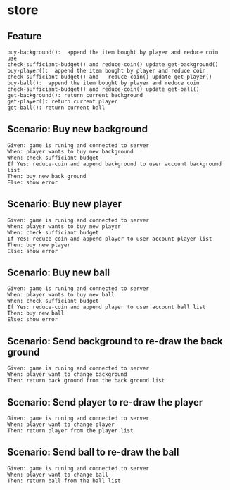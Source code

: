 # store

## Feature

    buy-background():  append the item bought by player and reduce coin use 
    check-sufficiant-budget() and reduce-coin() update get-background()
    buy-player():  append the item bought by player and reduce coin 
    check-sufficiant-budget() and   reduce-coin() update get_player()
    buy-ball():  append the item bought by player and reduce coin 
    check-sufficiant-budget() and reduce-coin() update get-ball()
    get-background(): return current background
    get-player(): return current player
    get-ball(): return current ball

## Scenario: Buy new background

    Given: game is runing and connected to server
    When: player wants to buy new background
    When: check sufficiant budget 
    If Yes: reduce-coin and append background to user account background list
    Then: buy new back ground
    Else: show error

## Scenario: Buy new player

    Given: game is runing and connected to server
    When: player wants to buy new player
    When: check sufficiant budget 
    If Yes: reduce-coin and append player to user account player list
    Then: buy new player
    Else: show error

## Scenario: Buy new ball

    Given: game is runing and connected to server
    When: player wants to buy new ball
    When: check sufficiant budget
    If Yes: reduce-coin and append player to user account ball list
    Then: buy new ball
    Else: show error

## Scenario: Send background to re-draw the back ground

    Given: game is runing and connected to server
    When: player want to change background
    Then: return back ground from the back ground list

## Scenario: Send player to re-draw the player

    Given: game is runing and connected to server
    When: player want to change player
    Then: return player from the player list

## Scenario: Send ball to re-draw the ball

    Given: game is runing and connected to server
    When: player want to change ball
    Then: return ball from the ball list

